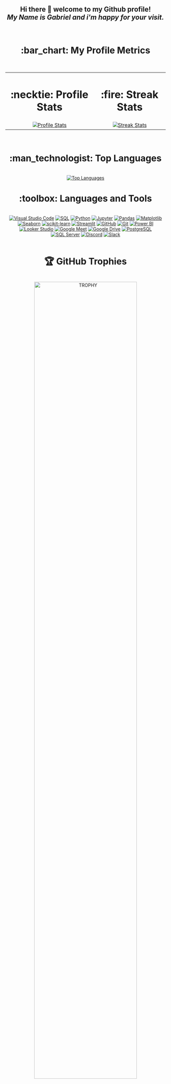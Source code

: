 <h2 align="center">Hi there 👋 welcome to my Github profile! </br> <i>My Name is Gabriel and i'm happy for your visit.</i></h2>
</br>

<h1 align="center">:bar_chart:	My Profile Metrics</h3>
</br>
<table align="center">
  <tr>
    <th><h1>:necktie: Profile Stats</h1></th>
    <th><h1>:fire: Streak Stats</h1></th>
  </tr>
  <tr>
    <td align="center">
      <a href="https://github.com/gaboov2">
        <img src="https://github-readme-stats.vercel.app/api?username=gabooV2&show_icons=true&theme=nightowl" alt="Profile Stats" />
      </a>
    </td>
    <td align="center">
      <a href="https://github.com/gaboov2">
        <img src="https://github-readme-streak-stats.herokuapp.com/?user=gaboov2&theme=nightowl" alt="Streak Stats" />
      </a>
    </td>
  </tr>
</table>

</br>
<h1 align="center">:man_technologist: Top Languages</h3>
</br>
<div align="center">
      <a href="https://github.com/gaboov2">
        <img src="https://github-readme-stats.vercel.app/api/top-langs/?username=gabooV2&layout=compact&theme=nightowl" alt="Top Languages" />
      </a>
</div>

<h1 align="center">:toolbox: Languages and Tools</h3>
</br>

<div align="center">
  <a href="https://code.visualstudio.com/"><img src="https://img.shields.io/badge/IDE-Visual%20Studio%20Code-blue" alt="Visual Studio Code"></a>
  <a href="https://www.python.org/"><img src="https://img.shields.io/badge/Language-SQL-lightblue" alt="SQL"></a>
  <a href="https://www.python.org/"><img src="https://img.shields.io/badge/Language-Python-blue" alt="Python"></a>
  <a href="https://jupyter.org/"><img src="https://img.shields.io/badge/Notebook-Jupyter-orange" alt="Jupyter"></a>
  <a href="https://pandas.pydata.org/"><img src="https://img.shields.io/badge/Library-Pandas-brightgreen" alt="Pandas"></a>
  <a href="https://matplotlib.org/"><img src="https://img.shields.io/badge/Library-Matplotlib-blue" alt="Matplotlib"></a>
  <a href="https://seaborn.pydata.org/"><img src="https://img.shields.io/badge/Library-Seaborn-yellow" alt="Seaborn"></a>
  <a href="https://scikit-learn.org/"><img src="https://img.shields.io/badge/Library-scikit--learn-red" alt="scikit-learn"></a>
  <a href="https://streamlit.io/"><img src="https://img.shields.io/badge/Framework-Streamlit-purple" alt="Streamlit"></a>
  <a href="https://github.com/"><img src="https://img.shields.io/badge/Platform-GitHub-24292e" alt="GitHub"></a>
  <a href="https://git-scm.com/"><img src="https://img.shields.io/badge/Version%20Control-Git-darkred" alt="Git"></a>
  <a href="https://powerbi.microsoft.com/"><img src="https://img.shields.io/badge/BI%20Tool-MS%20Power%20BI-yellow" alt="Power BI"></a>
  <a href="https://lookerstudio.google.com/"><img src="https://img.shields.io/badge/BI%20Tool-Google%20Looker%20Studio-blue" alt="Looker Studio"></a>
  <a href="https://meet.google.com/"><img src="https://img.shields.io/badge/Tool-Google%20Meet-4285F4" alt="Google Meet"></a>
  <a href="https://drive.google.com/"><img src="https://img.shields.io/badge/Tool-Google%20Drive-34A853" alt="Google Drive"></a>
  <a href="https://www.postgresql.org"><img src="https://img.shields.io/badge/SMDB-PostgreSQL-0064a5" alt="PostgreSQL"></a>
  <a href="https://www.microsoft.com/sql-server/"><img src="https://img.shields.io/badge/SMDB-MS%20SQL%20Server-darkblue" alt="SQL Server"></a>
  <a href="https://discord.com/"><img src="https://img.shields.io/badge/Chat-Discord-blueviolet" alt="Discord"></a>
  <a href="https://slack.com/"><img src="https://img.shields.io/badge/Chat-Slack-4A154B" alt="Slack"></a>
</div>

</br>
<h1 align="center">🏆 GitHub Trophies</h3>
</br>

<div align=center>
  <a href="https://github.com/ryo-ma/github-profile-trophy" title="Go to Source">
      <img align="center" width=80% src="https://github-profile-trophy.vercel.app/?username=gaboov2&theme=discord&row=1&column=6&margin-h=15&margin-w=5&no-bg=true" alt="TROPHY" />
    </a>
</div>

</br>
<h1 align="center">:mailbox: Connect with me</h3>
</br>

<div align="center">
  <a href="https://www.linkedin.com/in/gabdez/"><img src="https://img.shields.io/badge/LinkedIn-blue?style=flat&logo=linkedin" alt="LinkedIn"></a>
  <a href="https://sites.google.com/view/gabriel-valdez/home"><img src="https://img.shields.io/badge/Portfolio-darkblue?style=flat&logo=googlechrome" alt="Portfolio"></a>
  <a href="mailto:leirbag.valdez@gmail.com"><img src="https://img.shields.io/badge/Email-D14836?style=flat&logo=gmail&logoColor=white" alt="Email"></a>
</div>

<!--

- 🔭 I’m currently working on ...
- 🌱 I’m currently learning ...
- 👯 I’m looking to collaborate on ...
- 🤔 I’m looking for help with ...
- 💬 Ask me about ...
- 📫 How to reach me: ...
- 😄 Pronouns: ...
- ⚡ Fun fact: ...
-->
